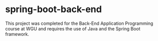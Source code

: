 # spring-boot-back-end
This project was completed for the Back-End Application Programming course at WGU and requires the use of Java and the Spring Boot framework.
